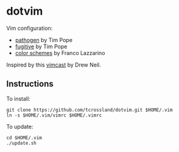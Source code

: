 # dotvim

Vim configuration:
 * [pathogen](http://www.vim.org/scripts/script.php?script_id=2332) by Tim Pope
 * [fugitive](https://github.com/tpope/vim-fugitive) by Tim Pope
 * [color schemes](https://github.com/flazz/vim-colorschemes) by Franco Lazzarino

Inspired by this [vimcast](http://vimcasts.org/episodes/synchronizing-plugins-with-git-submodules-and-pathogen/) by Drew Neil.

## Instructions

To install:

    git clone https://github.com/tcrossland/dotvim.git $HOME/.vim
    ln -s $HOME/.vim/vimrc $HOME/.vimrc

To update:

    cd $HOME/.vim
    ./update.sh
